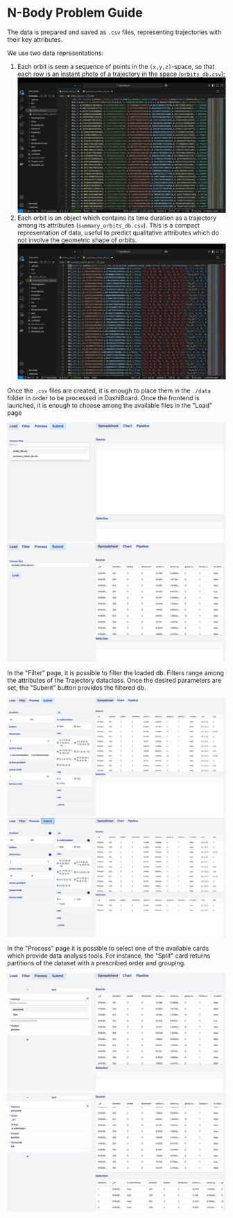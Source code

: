 # N-Body Problem Guide

The data is prepared and saved as `.csv` files, representing trajectories with their key attributes.

We use two data representations:
1. Each orbit is seen a sequence of points in the `(x,y,z)`-space, so that each row is an instant photo of a trajectory in the space (`orbits_db.csv`);
![](assets/nbody/orbits_db.jpg)
2. Each orbit is an object which contains its time duration as a trajectory among its attributes (`summary_orbits_db.csv`). This is a compact representation of data, useful to predict qualitative attributes which do not involve the geometric shape of orbits.
![](assets/nbody/summary_orbits_db.jpg)

Once the `.csv` files are created, it is enough to place them in the `./data` folder in order to be processed in DashiBoard.
Once the frontend is launched, it is enough to choose among the available files in the "Load" page

![](assets/nbody/load.jpg)
![](assets/nbody/loaded.jpg)

In the "Filter" page, it is possible to filter the loaded db. Filters range among the attributes of the Trajectory dataclass. Once the desired parameters are set, the "Submit" button provides the filtered db.

![](assets/nbody/filter.jpg)
![](assets/nbody/filtered.jpg)

In the "Process" page it is possible to select one of the available cards which provide data analysis tools.
For instance, the "Split" card returns partitions of the dataset with a prescribed order and grouping.

![](assets/nbody/process.jpg)
![](assets/nbody/processed.jpg)
